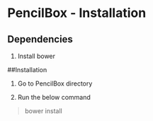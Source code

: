 # PencilBox - Installation

## Dependencies
1. Install bower

##Installation

1. Go to PencilBox directory

2. Run the below command
>	bower install